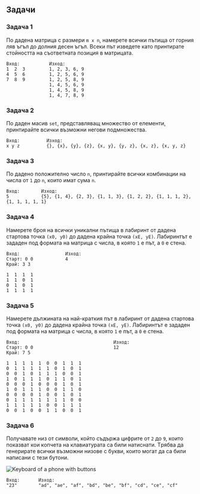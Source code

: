 ## Задачи

### Задача 1
По дадена матрица с размери `m x n`, намерете всички пътища от горния ляв ъгъл до долния десен ъгъл. Всеки път изведете като принтирате стойността на съответната позиция в матрицата.
```
Вход:           Изход: 
1  2  3         1, 2, 3, 6, 9 
4  5  6         1, 2, 5, 6, 9
7  8  9         1, 2, 5, 8, 9 
                1, 4, 5, 6, 9 
                1, 4, 5, 8, 9 
                1, 4, 7, 8, 9
```

### Задача 2
По даден масив `set`, представляващ множество от елементи, принтирайте всички възможни негови подмножества. 

```
Вход:          Изход: 
x y z          {}, {x}, {y}, {z}, {x, y}, {y, z}, {x, z}, {x, y, z}
```

### Задача 3
По дадено положително число `n`, принтирайте всички комбинации на числа от `1` до `n`, които имат сума `n`. 
```
Вход:        Изход: 
5            {5}, {1, 4}, {2, 3}, {1, 1, 3}, {1, 2, 2}, {1, 1, 1, 2}, {1, 1, 1, 1, 1}
```

### Задача 4
Намерете броя на всички уникални пътища в лабиринт от дадена стартова точка `(x0, y0)` до дадена крайна точка `(xE, yE)`. Лабиринтът е зададен под формата на матрица с числа, в която `1` е път, а `0` е стена.
```
Вход:                 Изход:
Старт: 0 0            4  
Край: 3 3
         
1  1  1  1   
1  1  0  1   
0  1  0  1   
1  1  1  1 
``` 

### Задача 5
Намерете дължината на най-краткия път в лабиринт от дадена стартова точка `(x0, y0)` до дадена крайна точка `(xE, yE)`. Лабиринтът е зададен под формата на матрица с числа, в която `1` е път, а `0` е стена.
```
Вход:                                   Изход: 
Старт: 0 0                              12
Край: 7 5

1  1  1  1  1  0  0  1  1  1 
0  1  1  1  1  1  0  1  0  1 
0  0  1  0  1  1  1  0  0  1 
1  0  1  1  1  0  1  1  0  1 
0  0  0  1  0  0  0  1  0  1 
1  0  1  1  1  0  0  1  1  0 
0  0  0  0  1  0  0  1  0  1 
0  1  1  1  1  1  1  1  0  0 
1  1  1  1  1  0  0  1  1  1 
0  0  1  0  0  1  1  0  0  1
```


### Задача 6
Получавате низ от символи, който съдържа цифрите от `2` до `9`, които показват кои копчета на клавиатурата са били натиснати. Tрябва да генерирате всички възможни низове с букви, които могат да са били написани с тези бутони.   

![Keyboard of a phone with buttons](https://www.yorku.ca/mack/chapter5-f2.jpg)

```
Вход:       Изход:
"23"        "ad", "ae", "af", "bd", "be", "bf", "cd", "ce", "cf"
```
